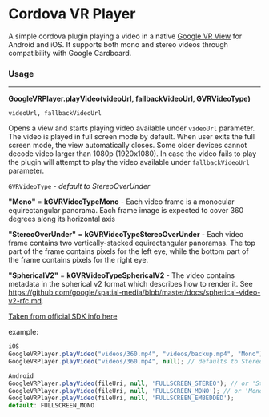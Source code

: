 Cordova VR Player
======

A simple cordova plugin playing a video in a native [Google VR View](https://developers.google.com/vr/concepts/vrview) for Android and iOS. It supports both mono and stereo videos through compatibility with Google Cardboard.

### Usage
-----

**GoogleVRPlayer.playVideo(videoUrl, fallbackVideoUrl, GVRVideoType)**

`videoUrl, fallbackVideoUrl`

Opens a view and starts playing video available under `videoUrl` parameter. The video is played in full screen mode by default. When user exits the full screen mode, the view automatically closes. Some older devices cannot decode video larger than 1080p (1920x1080). In case the video fails to play the plugin will attempt to play the video available under `fallbackVideoUrl` parameter.


`GVRVideoType` - _default to StereoOverUnder_

**"Mono"** = **kGVRVideoTypeMono** - Each video frame is a monocular equirectangular panorama. Each frame image is expected to cover 360 degrees along its horizontal axis

**"StereoOverUnder"** = **kGVRVideoTypeStereoOverUnder** - Each video frame contains two vertically-stacked equirectangular panoramas. The top part of the frame contains pixels for the left eye, while the bottom part of the frame contains pixels for the right eye.

**"SphericalV2"** = **kGVRVideoTypeSphericalV2** - The video contains metadata in the spherical v2 format which describes how to render it. See https://github.com/google/spatial-media/blob/master/docs/spherical-video-v2-rfc.md.

[Taken from official SDK info here](https://developers.google.com/vr/ios/reference/g_v_r_video_view_8h#a7cb3bbc06fa053a4d1ade6014a3ac6ec)

example:

```javascript
iOS
GoogleVRPlayer.playVideo("videos/360.mp4", "videos/backup.mp4", "Mono");
GoogleVRPlayer.playVideo("videos/360.mp4", null); // defaults to StereoOverUnder

Android
GoogleVRPlayer.playVideo(fileUri, null, 'FULLSCREEN_STEREO'); // or 'Stereo'
GoogleVRPlayer.playVideo(fileUri, null, 'FULLSCREEN_MONO'); // or 'Mono'
GoogleVRPlayer.playVideo(fileUri, null, 'FULLSCREEN_EMBEDDED');
default: FULLSCREEN_MONO
```

